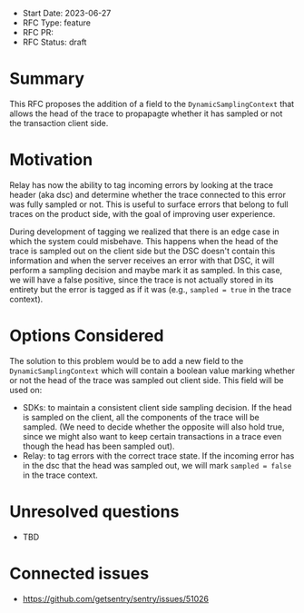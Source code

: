 - Start Date: 2023-06-27
- RFC Type: feature
- RFC PR: <link>
- RFC Status: draft

# Summary

This RFC proposes the addition of a field to the `DynamicSamplingContext` that allows the head of the trace to propapagte whether it has sampled or not the transaction client side.

# Motivation

Relay has now the ability to tag incoming errors by looking at the trace header (aka dsc) and determine whether the trace connected to this error was fully sampled or not. This is useful to surface errors that belong to full traces on the product side, with the goal of improving user experience.

During development of tagging we realized that there is an edge case in which the system could misbehave. This happens when the head of the trace is sampled out on the client side but the DSC doesn't contain this information and when the server receives an error with that DSC, it will perform a sampling decision and maybe mark it as sampled. In this case, we will have a false positive, since the trace is not actually stored in its entirety but the error is tagged as if it was (e.g., `sampled = true` in the trace context).

# Options Considered

The solution to this problem would be to add a new field to the `DynamicSamplingContext` which will contain a boolean value marking whether or not the head of the trace was sampled out client side. This field will be used on:
- SDKs: to maintain a consistent client side sampling decision. If the head is sampled on the client, all the components of the trace will be sampled. (We need to decide whether the opposite will also hold true, since we might also want to keep certain transactions in a trace even though the head has been sampled out).
- Relay: to tag errors with the correct trace state. If the incoming error has in the dsc that the head was sampled out, we will mark `sampled = false` in the trace context.

# Unresolved questions

- TBD

# Connected issues

- https://github.com/getsentry/sentry/issues/51026
